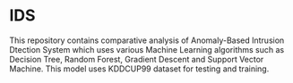 # IDS
This repository contains comparative analysis of Anomaly-Based Intrusion Dtection System which uses various Machine Learning algorithms such as Decision Tree, Random Forest, Gradient Descent and Support Vector Machine. This model uses KDDCUP99 dataset for testing and training.
